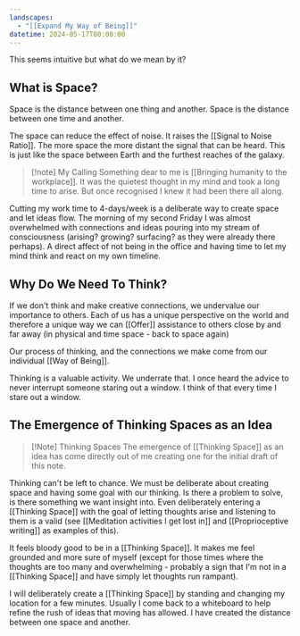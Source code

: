 ```yaml
---
landscapes:
  - "[[Expand My Way of Being]]"
datetime: 2024-05-17T00:00:00
---
```

This seems intuitive but what do we mean by it?
## What is Space?

Space is the distance between one thing and another.
Space is the distance between one time and another.

The space can reduce the effect of noise. It raises the [[Signal to Noise Ratio]]. The more space the more distant the signal that can be heard. This is just like the space between Earth and the furthest reaches of the galaxy. 

> [!note] My Calling
> Something dear to me is [[Bringing humanity to the workplace]]. It was the quietest thought in my mind and took a long time to arise. But once recognised I knew it had been there all along.

Cutting my work time to 4-days/week is a deliberate way to create space and let ideas flow. The morning of my second Friday I was almost overwhelmed with connections and ideas pouring into my stream of consciousness (arising? growing? surfacing? as they were already there perhaps). A direct affect of not being in the office and having time to let my mind think and react on my own timeline.

## Why Do We Need To Think?

If we don't think and make creative connections, we undervalue our importance to others. Each of us has a unique perspective on the world and therefore a unique way we can [[Offer]] assistance to others close by and far away (in physical and time space - back to space again)

Our process of thinking, and the connections we make come from our individual [[Way of Being]].

Thinking is a valuable activity. We underrate that. I once heard the advice to never interrupt someone staring out a window. I think of that every time I stare out a window.

## The Emergence of Thinking Spaces as an Idea

> [!Note] Thinking Spaces
> The emergence of [[Thinking Space]] as an idea has come directly out of me creating one for the initial draft of this note.

Thinking can't be left to chance. We must be deliberate about creating space and having some goal with our thinking. Is there a problem to solve, is there something we want insight into. Even deliberately entering a [[Thinking Space]] with the goal of letting thoughts arise and listening to them is a valid (see [[Meditation activities I get lost in]] and [[Proprioceptive writing]] as examples of this).

It feels bloody good to be in a [[Thinking Space]]. It makes me feel grounded and more sure of myself (except for those times where the thoughts are too many and overwhelming - probably a sign that I'm not in a [[Thinking Space]] and have simply let thoughts run rampant).

I will deliberately create a [[Thinking Space]] by standing and changing my location for a few minutes. Usually I come back to a whiteboard to help refine the rush of ideas that moving has allowed. I have created the distance between one space and another.
